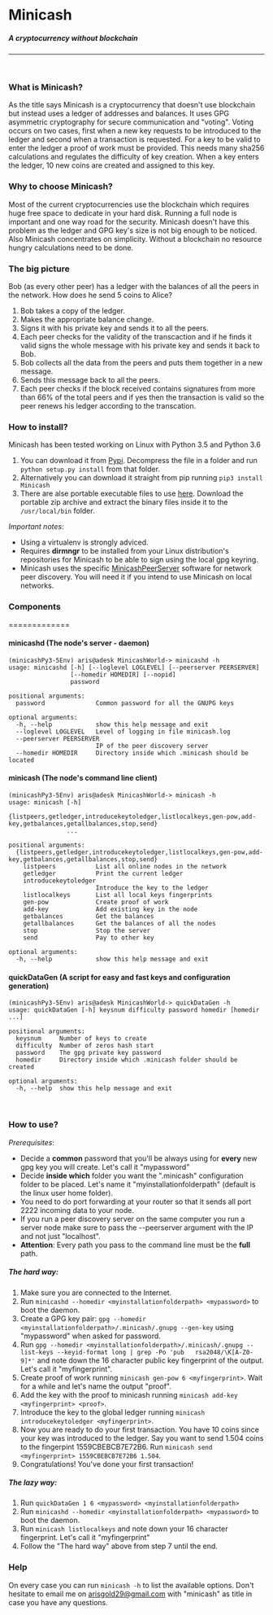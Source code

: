 # Minicash
##### *A cryptocurrency without blockchain*
--------------------------------------------
&nbsp;
### What is Minicash?
As the title says Minicash is a cryptocurrency that doesn't use blockchain but instead uses a ledger of addresses and balances. It uses GPG asymmetric cryptography for secure communication and "voting". Voting occurs on two cases, first when a new key requests to be introduced to the ledger and second when a transaction is requested. For a key to be valid to enter the ledger a proof of work must be provided. This needs many sha256 calculations and regulates the difficulty of key creation. When a key enters the ledger, 10 new coins are created and assigned to this key.

### Why to choose Minicash?
Most of the current cryptocurrencies use the blockchain which requires huge free space to dedicate in your hard disk. Running a full node is important and one way road for the security. Minicash doesn't have this problem as the ledger and GPG key's size is not big enough to be noticed. Also Minicash concentrates on simplicity. Without a blockchain no resource hungry calculations need to be done.

### The big picture
Bob (as every other peer) has a ledger with the balances of all the peers in the network.
How does he send 5 coins to Alice?
1. Bob takes a copy of the ledger.
2. Makes the appropriate balance change.
3. Signs it with his private key and sends it to all the peers.
4. Each peer checks for the validity of the transcaction and if he finds it valid signs the whole message with his private key and sends it back to Bob.
5. Bob collects all the data from the peers and puts them together in  a new message.
6. Sends this message back to all the peers.
7. Each peer checks if the block received contains signatures from more than 66% of the total peers and if yes then the transaction is valid so the peer renews his ledger according to the transcation.
&nbsp;

### How to install?
Minicash has been tested working on Linux with Python 3.5 and Python 3.6
1. You can download it from [Pypi](https://pypi.org/search/?q=Minicash). Decompress the file in a folder and run `python setup.py install` from that folder.
2. Alternatively you can download it straight from pip running `pip3 install Minicash`
3. There are alse portable executable files to use [here](https://github.com/saavedra29/Minicash/releases). Download the portable zip archive and extract the binary files inside it to the `/usr/local/bin` folder.

*Important notes*:
- Using a virtualenv is strongly adviced. 
- Requires **dirmngr** to be installed from your Linux distribution's repositories for Minicash to be able to sign using the local gpg keyring.
- Minicash uses the specific [MinicashPeerServer]( https://github.com/saavedra29/MinicashPeerServer) software for network peer discovery. You will need it if you intend to use Minicash on local networks.

### Components
============= 

#### minicashd (The node's server - daemon)
    (minicashPy3-5Env) aris@adesk MinicashWorld-> minicashd -h
    usage: minicashd [-h] [--loglevel LOGLEVEL] [--peerserver PEERSERVER]
                     [--homedir HOMEDIR] [--nopid]
                     password
    
    positional arguments:
      password              Common password for all the GNUPG keys
    
    optional arguments:
      -h, --help            show this help message and exit
      --loglevel LOGLEVEL   Level of logging in file minicash.log
      --peerserver PEERSERVER
                            IP of the peer discovery server
      --homedir HOMEDIR     Directory inside which .minicash should be located
  
#### minicash (The node's command line client)
    (minicashPy3-5Env) aris@adesk MinicashWorld-> minicash -h
    usage: minicash [-h]
                    {listpeers,getledger,introducekeytoledger,listlocalkeys,gen-pow,add-key,getbalances,getallbalances,stop,send}
                    ...
    
    positional arguments:
      {listpeers,getledger,introducekeytoledger,listlocalkeys,gen-pow,add-key,getbalances,getallbalances,stop,send}
        listpeers           List all online nodes in the network
        getledger           Print the current ledger
        introducekeytoledger
                            Introduce the key to the ledger
        listlocalkeys       List all local keys fingerprints
        gen-pow             Create proof of work
        add-key             Add existing key in the node
        getbalances         Get the balances
        getallbalances      Get the balances of all the nodes
        stop                Stop the server
        send                Pay to other key
    
    optional arguments:
      -h, --help            show this help message and exit
  
#### quickDataGen (A script for easy and fast keys and configuration generation)

    (minicashPy3-5Env) aris@adesk MinicashWorld-> quickDataGen -h
    usage: quickDataGen [-h] keysnum difficulty password homedir [homedir ...]
    
    positional arguments:
      keysnum     Number of keys to create
      difficulty  Number of zeros hash start
      password    The gpg private key password
      homedir     Directory inside which .minicash folder should be created
    
    optional arguments:
      -h, --help  show this help message and exit
&nbsp;

### How to use?
*Prerequisites*:
- Decide a **common** password that you'll be always using for **every** new gpg key you will create. Let's call it "mypassword"
- Decide **inside which** folder you want the ".minicash" configuration folder to be placed. Let's name it "myinstallationfolderpath" (default is the linux user home folder).
- You need to do port forwarding at your router so that it sends all port 2222 incoming data to your node.
- If you run a peer discovery server on the same computer you run a server node make sure to pass the --peerserver argument with the IP and not just "localhost".
- **Attention**: Every path you pass to the command line must be the **full** path. 
&nbsp;

##### *The hard way*:
1. Make sure you are connected to the Internet.
2. Run `minicashd --homedir <myinstallationfolderpath> <mypassword>` to boot the daemon.
3. Create a GPG key pair: `gpg --homedir <myinstallationfolderpath>/.minicash/.gnupg --gen-key` using "mypassword" when asked for password.
4. Run `gpg --homedir <myinstallationfolderpath>/.minicash/.gnupg --list-keys --keyid-format long | grep -Po 'pub   rsa2048/\K[A-Z0-9]*'` and note down the 16 character public key fingerprint of the output. Let's call it "myfingerprint".
5. Create proof of work running `minicash gen-pow 6 <myfingerprint>`. Wait for a while and let's name the output "proof".
6. Add the key with the proof to minicash running `minicash add-key <myfingerprint> <proof>`.
7. Introduce the key to the global ledger running `minicash introducekeytoledger <myfingerprint>`.
8. Now you are ready to do your first transaction. You have 10 coins since your key was introduced to the ledger. Say you want to send 1.504 coins to the fingerpint 1559CBEBCB7E72B6. Run `minicash send <myfingerprint> 1559CBEBCB7E72B6 1.504`.
9. Congratulations! You've done your first transaction!

##### *The lazy way*:
1. Run `quickDataGen 1 6 <mypassword> <myinstallationfolderpath>`
2. Run `minicashd --homedir <myinstallationfolderpath> <mypassword>` to boot the daemon.
3. Run `minicash listlocalkeys` and note down your 16 character fingerprint. Let's call it "myfingerprint"
4. Follow the "The hard way" above from step 7 until the end.
&nbsp;

### Help
On every case you can run `minicash -h` to list the available options.
Don't hesitate to email me on arisgold29@gmail.com with "minicash" as title in case you have any questions.
